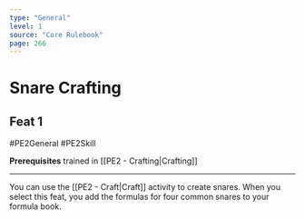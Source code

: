 ```yaml
---
type: "General"
level: 1
source: "Core Rulebook"
page: 266
---
```

# Snare Crafting
## Feat 1
#PE2General #PE2Skill 

**Prerequisites** trained in [[PE2 - Crafting|Crafting]]

---
You can use the [[PE2 - Craft|Craft]] activity to create snares. When you select this feat, you add the formulas for four common snares to your formula book.